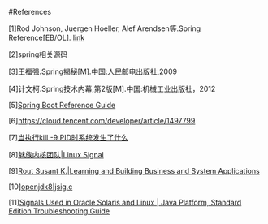 #References

[1]Rod Johnson, Juergen Hoeller, Alef Arendsen等.Spring Reference[EB/OL]. [link](http://docs.spring.io/spring/docs/4.2.7.RELEASE/spring-framework-reference/htmlsingle/)

[2]spring相关源码

[3]王福强.Spring揭秘[M].中国:人民邮电出版社,2009

[4]计文柯.Spring技术内幕,第2版[M].中国:机械工业出版社，2012

[5][Spring Boot Reference Guide](https://docs.spring.io/spring-boot/docs/2.1.14.RELEASE/reference/htmlsingle)

[6]https://cloud.tencent.com/developer/article/1497799

[7][当执行kill -9 PID时系统发生了什么](http://zyearn.github.io/blog/2015/03/22/what-happens-when-you-kill-a-process/)

[8][魅族内核团队|Linux Signal](http://kernel.meizu.com/linux-signal.html)

[9][Rout Susant K.|Learning and Building Business and System Applications](https://books.google.com/books?id=t0JsyboZjP0C&pg=PA236&lpg=PA236&dq=sigaddset(%26t-%3Epending.signal,+SIGKILL)&source=bl&ots=WdECa1xSGp&sig=ACfU3U2lxZGJHDp4gBoZBrdI-tke51T35g&hl=zh-CN&sa=X&ved=2ahUKEwj6jIjPzaLqAhXCaN4KHRBZCfkQ6AEwAHoECAoQAQ#v=onepage&q&f=false)

[10][openjdk8|jsig.c](http://hg.openjdk.java.net/jdk8u/jdk8u/hotspot/file/tip/src/os/bsd/vm/jsig.c)

[11][Signals Used in Oracle Solaris and Linux | Java Platform, Standard Edition Troubleshooting Guide](https://docs.oracle.com/javase/8/docs/technotes/guides/troubleshoot/signals006.html#sthref55)

